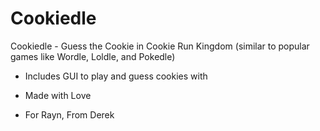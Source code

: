 # Cookiedle
Cookiedle - Guess the Cookie in Cookie Run Kingdom (similar to popular games like Wordle, Loldle, and Pokedle)
- Includes GUI to play and guess cookies with

- Made with Love
- For Rayn, From Derek
